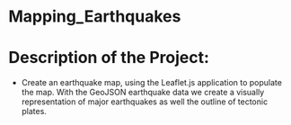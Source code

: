 # Mapping_Earthquakes

# Description of the Project: 
* Create an earthquake map, using the Leaflet.js application to populate the map.  With the GeoJSON earthquake data we create a visually representation of major earthquakes as well the outline of tectonic plates. 

